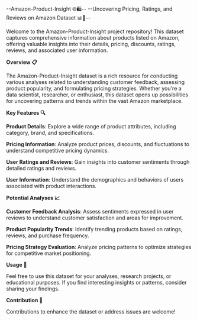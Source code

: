 --Amazon-Product-Insight 🌐🛍️--
--Uncovering Pricing, Ratings, and Reviews on Amazon Dataset 📊🌟--

Welcome to the Amazon-Product-Insight project repository! This dataset captures comprehensive information about products listed on Amazon, offering valuable insights into their details, pricing, discounts, ratings, reviews, and associated user information.

**Overview 📋**

The Amazon-Product-Insight dataset is a rich resource for conducting various analyses related to understanding customer feedback, assessing product popularity, and formulating pricing strategies. Whether you're a data scientist, researcher, or enthusiast, this dataset opens up possibilities for uncovering patterns and trends within the vast Amazon marketplace.

**Key Features 🔍**

**Product Details**: Explore a wide range of product attributes, including category, brand, and specifications.

**Pricing Information**: Analyze product prices, discounts, and fluctuations to understand competitive pricing dynamics.

**User Ratings and Reviews**: Gain insights into customer sentiments through detailed ratings and reviews.

**User Information**: Understand the demographics and behaviors of users associated with product interactions.

**Potential Analyses 📈**

**Customer Feedback Analysis**: Assess sentiments expressed in user reviews to understand customer satisfaction and areas for improvement.

**Product Popularity Trends**: Identify trending products based on ratings, reviews, and purchase frequency.

**Pricing Strategy Evaluation**: Analyze pricing patterns to optimize strategies for competitive market positioning.

**Usage 🚀**

Feel free to use this dataset for your analyses, research projects, or educational purposes. If you find interesting insights or patterns, consider sharing your findings.

**Contribution 🤝**

Contributions to enhance the dataset or address issues are welcome! 